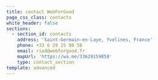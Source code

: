 ```yaml
---
title: contact WebForGood
page_css_class: contacts
white_header: false
sections:
  - section_id: contacts
    address: 'Saint-Germain-en-Laye, Yvelines, France'
    phone: +33 6 29 15 98 58
    email: riad@webforgood.fr
    mapUrl: 'https://wa.me/33629159858'
    type: contact_section
template: advanced
---
```


